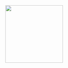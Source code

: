 
<div>
<img height="180em" src="https://github-readme-stats.vercel.app/api/top-langs/?username=anac-rocha"/>
</div>

